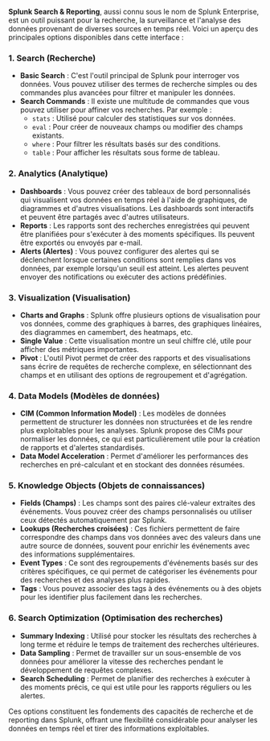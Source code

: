 **Splunk Search & Reporting**, aussi connu sous le nom de Splunk Enterprise, est un outil puissant pour la recherche, la surveillance et l'analyse des données provenant de diverses sources en temps réel. Voici un aperçu des principales options disponibles dans cette interface :

### 1. **Search (Recherche)**
   - **Basic Search** : C'est l'outil principal de Splunk pour interroger vos données. Vous pouvez utiliser des termes de recherche simples ou des commandes plus avancées pour filtrer et manipuler les données.
   - **Search Commands** : Il existe une multitude de commandes que vous pouvez utiliser pour affiner vos recherches. Par exemple :
     - `stats` : Utilisé pour calculer des statistiques sur vos données.
     - `eval` : Pour créer de nouveaux champs ou modifier des champs existants.
     - `where` : Pour filtrer les résultats basés sur des conditions.
     - `table` : Pour afficher les résultats sous forme de tableau.

### 2. **Analytics (Analytique)**
   - **Dashboards** : Vous pouvez créer des tableaux de bord personnalisés qui visualisent vos données en temps réel à l'aide de graphiques, de diagrammes et d'autres visualisations. Les dashboards sont interactifs et peuvent être partagés avec d'autres utilisateurs.
   - **Reports** : Les rapports sont des recherches enregistrées qui peuvent être planifiées pour s'exécuter à des moments spécifiques. Ils peuvent être exportés ou envoyés par e-mail.
   - **Alerts (Alertes)** : Vous pouvez configurer des alertes qui se déclenchent lorsque certaines conditions sont remplies dans vos données, par exemple lorsqu'un seuil est atteint. Les alertes peuvent envoyer des notifications ou exécuter des actions prédéfinies.

### 3. **Visualization (Visualisation)**
   - **Charts and Graphs** : Splunk offre plusieurs options de visualisation pour vos données, comme des graphiques à barres, des graphiques linéaires, des diagrammes en camembert, des heatmaps, etc.
   - **Single Value** : Cette visualisation montre un seul chiffre clé, utile pour afficher des métriques importantes.
   - **Pivot** : L'outil Pivot permet de créer des rapports et des visualisations sans écrire de requêtes de recherche complexe, en sélectionnant des champs et en utilisant des options de regroupement et d'agrégation.

### 4. **Data Models (Modèles de données)**
   - **CIM (Common Information Model)** : Les modèles de données permettent de structurer les données non structurées et de les rendre plus exploitables pour les analyses. Splunk propose des CIMs pour normaliser les données, ce qui est particulièrement utile pour la création de rapports et d'alertes standardisés.
   - **Data Model Acceleration** : Permet d'améliorer les performances des recherches en pré-calculant et en stockant des données résumées.

### 5. **Knowledge Objects (Objets de connaissances)**
   - **Fields (Champs)** : Les champs sont des paires clé-valeur extraites des événements. Vous pouvez créer des champs personnalisés ou utiliser ceux détectés automatiquement par Splunk.
   - **Lookups (Recherches croisées)** : Ces fichiers permettent de faire correspondre des champs dans vos données avec des valeurs dans une autre source de données, souvent pour enrichir les événements avec des informations supplémentaires.
   - **Event Types** : Ce sont des regroupements d'événements basés sur des critères spécifiques, ce qui permet de catégoriser les événements pour des recherches et des analyses plus rapides.
   - **Tags** : Vous pouvez associer des tags à des événements ou à des objets pour les identifier plus facilement dans les recherches.

### 6. **Search Optimization (Optimisation des recherches)**
   - **Summary Indexing** : Utilisé pour stocker les résultats des recherches à long terme et réduire le temps de traitement des recherches ultérieures.
   - **Data Sampling** : Permet de travailler sur un sous-ensemble de vos données pour améliorer la vitesse des recherches pendant le développement de requêtes complexes.
   - **Search Scheduling** : Permet de planifier des recherches à exécuter à des moments précis, ce qui est utile pour les rapports réguliers ou les alertes.

Ces options constituent les fondements des capacités de recherche et de reporting dans Splunk, offrant une flexibilité considérable pour analyser les données en temps réel et tirer des informations exploitables.
